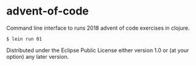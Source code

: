 # advent-of-code

Command line interface to runs 2018 advent of code exercises in clojure.

`$ lein run 01`

Distributed under the Eclipse Public License either version 1.0 or (at
your option) any later version.

